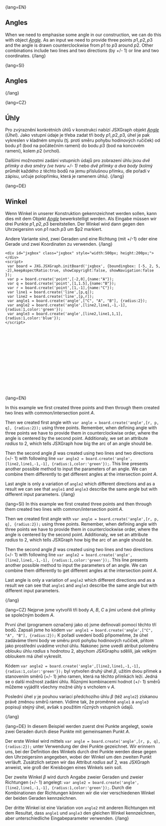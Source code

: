 {lang=EN}
## Angles

When we need to emphasise some angle in our construction, we can do this with object [_Angle_](https://jsxgraph.org/docs/symbols/Angle.html).
As an input we need to provide three points $p1, p2, p3$ and the angle is drawn counterclockwise from $p1$ to $p3$ around $p2$.
Other combinations include two lines and two directions (by +/- 1) or line and two coordinates.
{/lang}

{lang=SI}
## Angles
{/lang}

{lang=CZ}
## Úhly

Pro zvýraznění konkrétních úhlů v konstrukci nabízí JSXGraph objekt [_Angle_](https://jsxgraph.org/docs/symbols/Angle.html) (*Úhel*).
Jako vstupní údaje je třeba zadat tři body $p1, p2, p3$, úhel je pak vykreslen v kladném smyslu (tj. proti směru pohybu hodinových ručiček)
od bodu $p1$ (bod na počátečním rameni) do bodu $p3$ (bod na koncovém rameni), kolem $p2$ (vrchol).

Dalšími možnostmi zadání vstupních údajů pro zobrazení úhlu jsou *dvě přímky a dva směry (ve tvaru +/- 1)* nebo *dvě přímky a dva body*
(kolmý průmět každého z těchto bodů na jemu příslušnou přímku, dle pořadí v zápisu, určuje polopřímku, která je ramenem úhlu).
{/lang}

{lang=DE}
## Winkel

Wenn Winkel in unserer Konstruktion gekennzeichnet werden sollen, kann dies mit dem Objekt
[_Angle_](https://jsxgraph.org/docs/symbols/Angle.html) bewerkstelligt werden.
Als Eingabe müssen wir drei Punkte $p1, p2, p3$ bereitstellen. Der Winkel wird dann gegen den Uhrzeigersinn
von $p1$ nach $p3$ um $p2 markiert.

Andere Variante sind, zwei Geraden und eine Richtung (mit +/-1) oder eine Gerade und zwei Koordinaten zu verwenden.
{/lang}

```JS
<div id="jxgbox" class="jxgbox" style="width:500px; height:200px;"></div>
<script>
 var board = JXG.JSXGraph.initBoard('jxgbox', {boundingbox: [-5, 2, 5, -2],keepAspectRatio:true, showCopyright:false, showNavigation:false });
 var p = board.create('point',[-2,0],{name:"A"});
 var q = board.create('point',[1,1.5],{name:"B"});
 var r = board.create('point',[1,-1],{name:"C"});
 var line1 = board.create('line',[p,q]);
 var line2 = board.create('line',[p,r]);
 var angle1 = board.create('angle',["C", "A", "B"], {radius:2});
 var angle2 = board.create('angle',[line2,line1,-1,-1], {radius:1,color:'green'});
 var angle3 = board.create('angle',[line2,line1,1,1], {radius:1,color:'blue'});
</script>
```

<div id="jxgbox" class="jxgbox" style="width:500px; height:200px;"></div>
<script>
 var board = JXG.JSXGraph.initBoard('jxgbox', {boundingbox: [-5, 2, 5, -2],keepAspectRatio:true, showCopyright:false, showNavigation:false });
 var p = board.create('point',[-2,0],{name:"A", fixed:true});
 var q = board.create('point',[1,1.5],{name:"B"});
 var r = board.create('point',[1,-1],{name:"C"});
 var line1 = board.create('line',[p,q]);
 var line2 = board.create('line',[p,r]);
 var angle1 = board.create('angle',["C", "A", "B"], {radius:2});
 var angle2 = board.create('angle',[line2,line1,-1,-1], {radius:1,color:'green'});
 var angle3 = board.create('angle',[line2,line1,1,1], {radius:1,color:'blue'});
</script>

{lang=EN}

In this example we first created three points and then through them created two lines with common/intersection point $A$.

Then we created first angle with `var angle = board.create('angle',[r, p, q], {radius:2});` using three points. Remember,
when defining angle with three points we have to provide them in counterclockwise order, where the angle is centered by the second point. Additionaly, we set an attribute
_radius_ to $2$, which tells JSXGraph how big the arc of an angle should be.

Then the second angle $\beta$ was created using two lines and two directions (+/- 1) with following line
`var angle2 = board.create('angle',[line2,line1,-1,-1], {radius:1,color:'green'});`. This line presents another possible
method to input the parameters of an angle. We can combine them differently to get different angles at the intersection point $A$.

Last angle is only a variation of `angle2` which different directions and as a result we can see that `angle1` and `angle3`
describe the same angle but with different input parameters.
{/lang}

{lang=SI}
In this example we first created three points and then through them created two lines with common/intersection point $A$. 

Then we created first angle with `var angle = board.create('angle',[r, p, q], {radius:2});` using three points. Remember, 
when defining angle with three points we have to provide them in counterclockwise order, where the angle is centered by the second point. Additionaly, we set an attribute
_radius_ to $2$, which tells JSXGraph how big the arc of an angle should be. 

Then the second angle $\beta$ was created using two lines and two directions (+/- 1) with following line
`var angle2 = board.create('angle',[line2,line1,-1,-1], {radius:1,color:'green'});`. This line presents another possible 
method to input the parameters of an angle. We can combine them differently to get different angles at the intersection point $A$.

Last angle is only a variation of `angle2` which different directions and as a result we can see that `angle1` and `angle3` 
describe the same angle but with different input parameters.

{/lang}

{lang=CZ}
Nejprve jsme vytvořili tři body *A*, *B*, *C* a jimi určené dvě přímky se společným bodem $A$. 

První úhel (programem označený jako $\alpha$) jsme definovali pomocí těchto tří bodů. Zapsali jsme ho kódem  `var angle1 = board.create('angle',["C", "A", "B"], {radius:2});`
K pořadí uvedení bodů připomeňme, že úhel zadáváme třemi body ve směru proti pohybu hodinových ručiček, 
přitom jako prostřední uvádíme vrchol úhlu. Nakonec jsme uvedli atribut poloměru oblouku úhlu _radius_ s&nbsp;hodnotou $2$,
abychom JSXGraphu sdělili, jak velkým obloukem má úhel vykreslit. 

Kódem `var angle2 = board.create('angle',[line2,line1,-1,-1], {radius:1,color:'green'});` byl vytvořen druhý úhel $\beta$, 
užitím dvou přímek a stanovením směrů (+/- 1) jeho ramen, která na těchto přímkách leží. 
Jedná se o další možnost zadání úhlu. Různými kombinacemi hodnot (+/- 1) směrů můžeme vyjádřit všechny možné 
úhly s vrcholem v&nbsp;$A$.

Poslední úhel $\gamma$ je pouhou variací předchozího úhlu $\beta$ (též `angle2`) získanou právě změnou směrů ramen. Vidíme tak,
že proměnné `angle1` a `angle3` popisují stejný úhel, avšak s použitím různých vstupních údajů.

{/lang}

{lang=DE}
In diesem Beispiel werden zuerst drei Punkte angelegt, sowie zwei Geraden durch diese Punkte mit gemeinsamen Punkt $A$.

Der erste Winkel wird mittels
`var angle = board.create('angle',[r, p, q], {radius:2});` unter Verwendung der drei Punkte gezeichnet.
Wir erinnern uns, bei der Definition des Winkels durch drei Punkte werden diese gegen den Uhrzeigersinn angegeben, wobei der
Winkel um den zweiten Punkt verläuft.
Zusätzlich setzen wir das Attribut _radius_ auf $2$, was JSXGraph anweist, wie groß der Kreisbogen eines Winkels sein soll.

Der zweite Winkel $\beta$ wird durch Angabe zweier Geraden und zweier Richtungen (+/- 1) angelegt:
`var angle2 = board.create('angle',[line2,line1,-1,-1], {radius:1,color:'green'});`.
Durch die Kombinationen der Richtungen können wir die vier verschiedenen Winkel der beiden Geraden kennzeichnen.

Der dritte Winkel ist eine Variation von `angle2` mit anderen Richtungen mit dem Resultat, dass `angle1` und `angle3`
den gleichen Winkel kennzeichnen, aber unterschiedliche Eingabeparameter verwenden.
{/lang}

